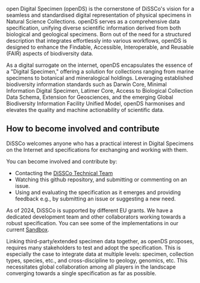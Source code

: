 open Digital Specimen (openDS) is the cornerstone of DiSSCo's vision for a seamless and standardised digital representation of physical specimens in Natural Science Collections. openDS serves as a comprehensive data specification, unifying diverse scientific information derived from both biological and geological specimens. Born out of the need for a structured description that integrates effortlessly into various workflows, openDS is designed to enhance the Findable, Accessible, Interoperable, and Reusable (FAIR) aspects of biodiversity data.

As a digital surrogate on the internet, openDS encapsulates the essence of a "Digital Specimen," offering a solution for collections ranging from marine specimens to botanical and mineralogical holdings. Leveraging established biodiversity information standards such as Darwin Core, Minimal Information Digital Specimen, Latimer Core, Access to Biological Collection Data Schema, Extension for Geosciences, and the emerging Global Biodiversity Information Facility Unified Model, openDS harmonises and elevates the quality and machine actionability of scientific data.

## How to become involved and contribute
DiSSCo welcomes anyone who has a practical interest in Digital Specimens on the Internet and specifications for exchanging and working with them. 

You can become involved and contribute by:

- Contacting the [DiSSCo Technical Team](https://dissco.tech/about-the-technical-team/)
- Watching this github repository, and submitting or commenting on an issue.
- Using and evaluating the specification as it emerges and providing feedback e.g., by submitting an issue or suggesting a new need.

As of 2024, DiSSCo is supported by different EU grants. We have a dedicated development team and other collaborators working towards a robust specification. You can see some of the implementations in our current [Sandbox](https://sandbox.dissco.tech/). 

Linking third-party/extended specimen data together, as openDS proposes, requires many stakeholders to test and adopt the specification. This is especially the case to integrate data at multiple levels: specimen, collection types, species, etc., and cross-discipline to geology, genomics, etc. This necessitates global collaboration among all players in the landscape converging towards a single specification as far as possible. 
